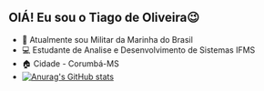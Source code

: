 ## OlÁ! Eu sou o Tiago de Oliveira😉

- 👮‍ Atualmente sou Militar da Marinha do Brasil
- 💻 Estudante de Analise e Desenvolvimento de Sistemas IFMS
- 🏠 Cidade - Corumbá-MS
- [![Anurag's GitHub stats](https://github-readme-stats.vercel.app/api?username=TIAGODEOVM22)](https://github.com/anuraghazra/github-readme-stats)
